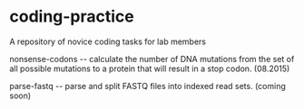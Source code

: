 # coding-practice
A repository of novice coding tasks for lab members

nonsense-codons -- calculate the number of DNA mutations from the set of all
	possible mutations to a protein that will result in a stop codon. (08.2015)

parse-fastq -- parse and split FASTQ files into indexed read sets. (coming 
	soon)

